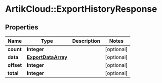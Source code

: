 # ArtikCloud::ExportHistoryResponse

## Properties
Name | Type | Description | Notes
------------ | ------------- | ------------- | -------------
**count** | **Integer** |  | [optional] 
**data** | [**ExportDataArray**](ExportDataArray.md) |  | [optional] 
**offset** | **Integer** |  | [optional] 
**total** | **Integer** |  | [optional] 


